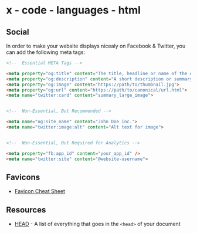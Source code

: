# x - code - languages - html

## Social

In order to make your website displays nicealy on Facebook & Twitter, you can
add the following meta tags:

```html
<!--  Essential META Tags -->

<meta property="og:title" content="The title, headline or name of the object (max 70 char for Twitter).">
<meta property="og:description" content="A short description or summary of the object. [Between 2 and 4 sentences.] (max 200 char)">
<meta property="og:image" content="https://path/to/thumbnail.jpg">
<meta property="og:url" content="https://path/to/canonical/url.html">
<meta name="twitter:card" content="summary_large_image">


<!--  Non-Essential, But Recommended -->

<meta name="og:site_name" content="John Doe inc.">
<meta name="twitter:image:alt" content="Alt text for image">


<!--  Non-Essential, But Required for Analytics -->

<meta property="fb:app_id" content="your_app_id" />
<meta name="twitter:site" content="@website-username">
```

## Favicons

*   [Favicon Cheat Sheet](https://github.com/audreyr/favicon-cheat-sheet)

## Resources

*   [HEAD](https://github.com/joshbuchea/HEAD) - A list of everything that goes
    in the `<head>` of your document
